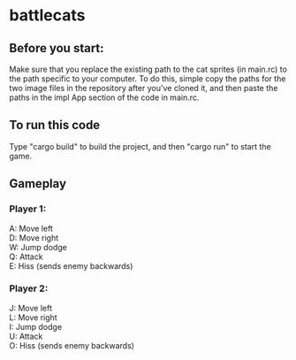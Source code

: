# battlecats

## Before you start:
Make sure that you replace the existing path to the cat sprites (in main.rc) to the path specific to your computer.  To do this, simple copy the paths for the two image files in the repository after you've cloned it, and then paste the paths in the impl App section of the code in main.rc.

## To run this code
Type "cargo build" to build the project, and then "cargo run" to start the game.

## Gameplay
### Player 1:
A: Move left<br/>
D: Move right<br/>
W: Jump dodge<br/>
Q: Attack<br/>
E: Hiss (sends enemy backwards)

### Player 2:
J: Move left<br/>
L: Move right<br/>
I: Jump dodge<br/>
U: Attack<br/>
O: Hiss (sends enemy backwards)
